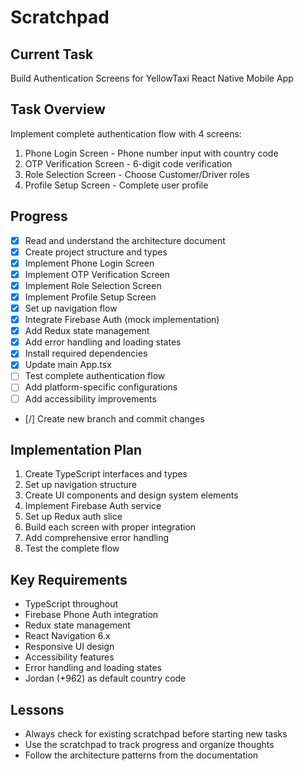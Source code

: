 # Scratchpad

## Current Task
Build Authentication Screens for YellowTaxi React Native Mobile App

## Task Overview
Implement complete authentication flow with 4 screens:
1. Phone Login Screen - Phone number input with country code
2. OTP Verification Screen - 6-digit code verification
3. Role Selection Screen - Choose Customer/Driver roles
4. Profile Setup Screen - Complete user profile

## Progress
- [x] Read and understand the architecture document
- [x] Create project structure and types
- [x] Implement Phone Login Screen
- [x] Implement OTP Verification Screen
- [x] Implement Role Selection Screen
- [x] Implement Profile Setup Screen
- [x] Set up navigation flow
- [x] Integrate Firebase Auth (mock implementation)
- [x] Add Redux state management
- [x] Add error handling and loading states
- [x] Install required dependencies
- [x] Update main App.tsx
- [ ] Test complete authentication flow
- [ ] Add platform-specific configurations
- [ ] Add accessibility improvements
- [/] Create new branch and commit changes

## Implementation Plan
1. Create TypeScript interfaces and types
2. Set up navigation structure
3. Create UI components and design system elements
4. Implement Firebase Auth service
5. Set up Redux auth slice
6. Build each screen with proper integration
7. Add comprehensive error handling
8. Test the complete flow

## Key Requirements
- TypeScript throughout
- Firebase Phone Auth integration
- Redux state management
- React Navigation 6.x
- Responsive UI design
- Accessibility features
- Error handling and loading states
- Jordan (+962) as default country code

## Lessons
- Always check for existing scratchpad before starting new tasks
- Use the scratchpad to track progress and organize thoughts
- Follow the architecture patterns from the documentation
